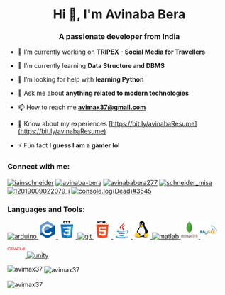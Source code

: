 <h1 align="center">Hi 👋, I'm Avinaba Bera</h1>
<h3 align="center">A passionate developer from India</h3>

- 🔭 I’m currently working on **TRIPEX - Social Media for Travellers**

- 🌱 I’m currently learning **Data Structure and DBMS**

- 🤝 I’m looking for help with **learning Python**

- 💬 Ask me about **anything related to modern technologies**

- 📫 How to reach me **avimax37@gmail.com**

- 📄 Know about my experiences [https://bit.ly/avinabaResume](https://bit.ly/avinabaResume)

- ⚡ Fun fact **I guess I am a gamer lol**

<h3 align="left">Connect with me:</h3>
<p align="left">
<a href="https://twitter.com/iainschneider" target="blank"><img align="center" src="https://raw.githubusercontent.com/rahuldkjain/github-profile-readme-generator/master/src/images/icons/Social/twitter.svg" alt="iainschneider" height="30" width="40" /></a>
<a href="https://linkedin.com/in/avinaba-bera" target="blank"><img align="center" src="https://raw.githubusercontent.com/rahuldkjain/github-profile-readme-generator/master/src/images/icons/Social/linked-in-alt.svg" alt="avinaba-bera" height="30" width="40" /></a>
<a href="https://fb.com/avinababera277" target="blank"><img align="center" src="https://raw.githubusercontent.com/rahuldkjain/github-profile-readme-generator/master/src/images/icons/Social/facebook.svg" alt="avinababera277" height="30" width="40" /></a>
<a href="https://instagram.com/schneider_misa" target="blank"><img align="center" src="https://raw.githubusercontent.com/rahuldkjain/github-profile-readme-generator/master/src/images/icons/Social/instagram.svg" alt="schneider_misa" height="30" width="40" /></a>
<a href="https://www.hackerrank.com/12019009022079_i" target="blank"><img align="center" src="https://raw.githubusercontent.com/rahuldkjain/github-profile-readme-generator/master/src/images/icons/Social/hackerrank.svg" alt="12019009022079_i" height="30" width="40" /></a>
<a href="https://discord.gg/console.log(Dead)#3545" target="blank"><img align="center" src="https://raw.githubusercontent.com/rahuldkjain/github-profile-readme-generator/master/src/images/icons/Social/discord.svg" alt="console.log(Dead)#3545" height="30" width="40" /></a>
</p>

<h3 align="left">Languages and Tools:</h3>
<p align="left"> <a href="https://www.arduino.cc/" target="_blank" rel="noreferrer"> <img src="https://cdn.worldvectorlogo.com/logos/arduino-1.svg" alt="arduino" width="40" height="40"/> </a> <a href="https://www.cprogramming.com/" target="_blank" rel="noreferrer"> <img src="https://raw.githubusercontent.com/devicons/devicon/master/icons/c/c-original.svg" alt="c" width="40" height="40"/> </a> <a href="https://www.w3schools.com/css/" target="_blank" rel="noreferrer"> <img src="https://raw.githubusercontent.com/devicons/devicon/master/icons/css3/css3-original-wordmark.svg" alt="css3" width="40" height="40"/> </a> <a href="https://git-scm.com/" target="_blank" rel="noreferrer"> <img src="https://www.vectorlogo.zone/logos/git-scm/git-scm-icon.svg" alt="git" width="40" height="40"/> </a> <a href="https://www.w3.org/html/" target="_blank" rel="noreferrer"> <img src="https://raw.githubusercontent.com/devicons/devicon/master/icons/html5/html5-original-wordmark.svg" alt="html5" width="40" height="40"/> </a> <a href="https://www.java.com" target="_blank" rel="noreferrer"> <img src="https://raw.githubusercontent.com/devicons/devicon/master/icons/java/java-original.svg" alt="java" width="40" height="40"/> </a> <a href="https://www.linux.org/" target="_blank" rel="noreferrer"> <img src="https://raw.githubusercontent.com/devicons/devicon/master/icons/linux/linux-original.svg" alt="linux" width="40" height="40"/> </a> <a href="https://www.mathworks.com/" target="_blank" rel="noreferrer"> <img src="https://upload.wikimedia.org/wikipedia/commons/2/21/Matlab_Logo.png" alt="matlab" width="40" height="40"/> </a> <a href="https://www.mongodb.com/" target="_blank" rel="noreferrer"> <img src="https://raw.githubusercontent.com/devicons/devicon/master/icons/mongodb/mongodb-original-wordmark.svg" alt="mongodb" width="40" height="40"/> </a> <a href="https://www.mysql.com/" target="_blank" rel="noreferrer"> <img src="https://raw.githubusercontent.com/devicons/devicon/master/icons/mysql/mysql-original-wordmark.svg" alt="mysql" width="40" height="40"/> </a> <a href="https://www.oracle.com/" target="_blank" rel="noreferrer"> <img src="https://raw.githubusercontent.com/devicons/devicon/master/icons/oracle/oracle-original.svg" alt="oracle" width="40" height="40"/> </a> <a href="https://unity.com/" target="_blank" rel="noreferrer"> <img src="https://www.vectorlogo.zone/logos/unity3d/unity3d-icon.svg" alt="unity" width="40" height="40"/> </a> </p>

<p><img align="left" src="https://github-readme-stats.vercel.app/api/top-langs?username=avimax37&show_icons=true&locale=en&layout=compact" alt="avimax37" /></p>

<p>&nbsp;<img align="center" src="https://github-readme-stats.vercel.app/api?username=avimax37&show_icons=true&locale=en" alt="avimax37" /></p>

<p><img align="center" src="https://github-readme-streak-stats.herokuapp.com/?user=avimax37&" alt="avimax37" /></p>
